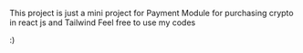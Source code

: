 This project is just a mini project for Payment Module for purchasing crypto in react js and Tailwind
Feel free to use my codes

:)

